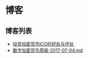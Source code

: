 # 博客

## 博客列表
- [投资加密货币ICO的好处与坏处](https://github.com/dyfvicture/blog/tree/master/article/2017-06-29/投资加密货币ICO的好处与坏处.md)
- [数字加密货币周报-2017-07-04.md](https://github.com/dyfvicture/blog/tree/master/article/2017-07-04/数字加密货币周报-2017-07-04.md)
